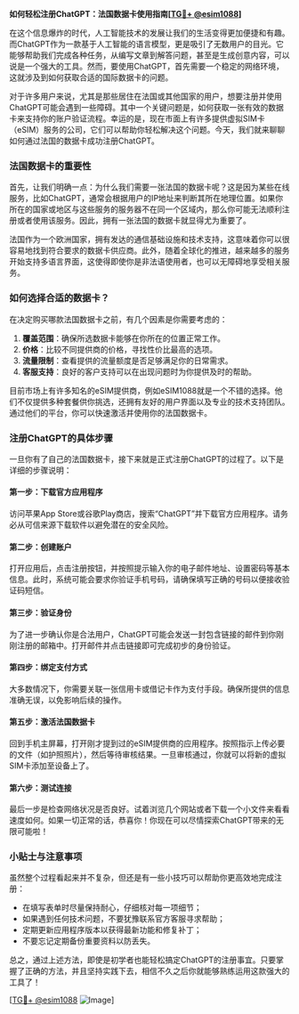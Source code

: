 **如何轻松注册ChatGPT：法国数据卡使用指南[[TG💪+ @esim1088](https://t.me/s/esim1088)]**

在这个信息爆炸的时代，人工智能技术的发展让我们的生活变得更加便捷和有趣。而ChatGPT作为一款基于人工智能的语言模型，更是吸引了无数用户的目光。它能够帮助我们完成各种任务，从编写文章到解答问题，甚至是生成创意内容，可以说是一个强大的工具。然而，要使用ChatGPT，首先需要一个稳定的网络环境，这就涉及到如何获取合适的国际数据卡的问题。

对于许多用户来说，尤其是那些居住在法国或其他国家的用户，想要注册并使用ChatGPT可能会遇到一些障碍。其中一个关键问题是，如何获取一张有效的数据卡来支持你的账户验证流程。幸运的是，现在市面上有许多提供虚拟SIM卡（eSIM）服务的公司，它们可以帮助你轻松解决这个问题。今天，我们就来聊聊如何通过法国的数据卡成功注册ChatGPT。

### 法国数据卡的重要性

首先，让我们明确一点：为什么我们需要一张法国的数据卡呢？这是因为某些在线服务，比如ChatGPT，通常会根据用户的IP地址来判断其所在地理位置。如果你所在的国家或地区与这些服务的服务器不在同一个区域内，那么你可能无法顺利注册或者使用该服务。因此，拥有一张法国的数据卡就显得尤为重要了。

法国作为一个欧洲国家，拥有发达的通信基础设施和技术支持，这意味着你可以很容易地找到符合要求的数据卡供应商。此外，随着全球化的推进，越来越多的服务开始支持多语言界面，这使得即使你是非法语使用者，也可以无障碍地享受相关服务。

### 如何选择合适的数据卡？

在决定购买哪款法国数据卡之前，有几个因素是你需要考虑的：

1. **覆盖范围**：确保所选数据卡能够在你所在的位置正常工作。
2. **价格**：比较不同提供商的价格，寻找性价比最高的选项。
3. **流量限制**：查看提供的流量额度是否足够满足你的日常需求。
4. **客服支持**：良好的客户支持可以在出现问题时为你提供及时的帮助。

目前市场上有许多知名的eSIM提供商，例如eSIM1088就是一个不错的选择。他们不仅提供多种套餐供你挑选，还拥有友好的用户界面以及专业的技术支持团队。通过他们的平台，你可以快速激活并使用你的法国数据卡。

### 注册ChatGPT的具体步骤

一旦你有了自己的法国数据卡，接下来就是正式注册ChatGPT的过程了。以下是详细的步骤说明：

#### 第一步：下载官方应用程序
访问苹果App Store或谷歌Play商店，搜索“ChatGPT”并下载官方应用程序。请务必从可信来源下载软件以避免潜在的安全风险。

#### 第二步：创建账户
打开应用后，点击注册按钮，并按照提示输入你的电子邮件地址、设置密码等基本信息。此时，系统可能会要求你验证手机号码，请确保填写正确的号码以便接收验证码短信。

#### 第三步：验证身份
为了进一步确认你是合法用户，ChatGPT可能会发送一封包含链接的邮件到你刚刚注册的邮箱中。打开邮件并点击链接即可完成初步的身份验证。

#### 第四步：绑定支付方式
大多数情况下，你需要关联一张信用卡或借记卡作为支付手段。确保所提供的信息准确无误，以免影响后续的操作。

#### 第五步：激活法国数据卡
回到手机主屏幕，打开刚才提到过的eSIM提供商的应用程序。按照指示上传必要的文件（如护照照片），然后等待审核结果。一旦审核通过，你就可以将新的虚拟SIM卡添加至设备上了。

#### 第六步：测试连接
最后一步是检查网络状况是否良好。试着浏览几个网站或者下载一个小文件来看看速度如何。如果一切正常的话，恭喜你！你现在可以尽情探索ChatGPT带来的无限可能啦！

### 小贴士与注意事项

虽然整个过程看起来并不复杂，但还是有一些小技巧可以帮助你更高效地完成注册：

- 在填写表单时尽量保持耐心，仔细核对每一项细节；
- 如果遇到任何技术问题，不要犹豫联系官方客服寻求帮助；
- 定期更新应用程序版本以获得最新功能和修复补丁；
- 不要忘记定期备份重要资料以防丢失。

总之，通过上述方法，即使是初学者也能轻松搞定ChatGPT的注册事宜。只要掌握了正确的方法，并且坚持实践下去，相信不久之后你就能够熟练运用这款强大的工具了！

[[TG💪+ @esim1088](https://t.me/s/esim1088) ![Image](https://i.postimg.cc/4NQfJmqS/Snipaste-2025-05-13-00-14-12.png)]